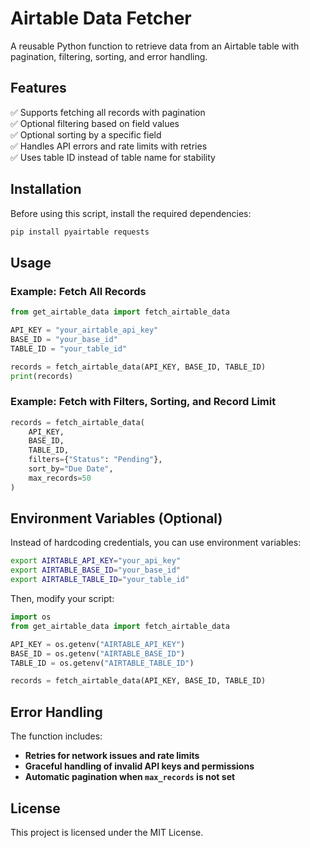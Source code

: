 # Airtable Data Fetcher

A reusable Python function to retrieve data from an Airtable table with pagination, filtering, sorting, and error handling.

## Features

✅ Supports fetching all records with pagination  
✅ Optional filtering based on field values  
✅ Optional sorting by a specific field  
✅ Handles API errors and rate limits with retries  
✅ Uses table ID instead of table name for stability  

## Installation

Before using this script, install the required dependencies:

```sh
pip install pyairtable requests
```

## Usage

### Example: Fetch All Records
```python
from get_airtable_data import fetch_airtable_data

API_KEY = "your_airtable_api_key"
BASE_ID = "your_base_id"
TABLE_ID = "your_table_id"

records = fetch_airtable_data(API_KEY, BASE_ID, TABLE_ID)
print(records)
```

### Example: Fetch with Filters, Sorting, and Record Limit
```python
records = fetch_airtable_data(
    API_KEY, 
    BASE_ID, 
    TABLE_ID, 
    filters={"Status": "Pending"}, 
    sort_by="Due Date", 
    max_records=50
)
```

## Environment Variables (Optional)
Instead of hardcoding credentials, you can use environment variables:

```sh
export AIRTABLE_API_KEY="your_api_key"
export AIRTABLE_BASE_ID="your_base_id"
export AIRTABLE_TABLE_ID="your_table_id"
```

Then, modify your script:

```python
import os
from get_airtable_data import fetch_airtable_data

API_KEY = os.getenv("AIRTABLE_API_KEY")
BASE_ID = os.getenv("AIRTABLE_BASE_ID")
TABLE_ID = os.getenv("AIRTABLE_TABLE_ID")

records = fetch_airtable_data(API_KEY, BASE_ID, TABLE_ID)
```

## Error Handling
The function includes:
- **Retries for network issues and rate limits**
- **Graceful handling of invalid API keys and permissions**
- **Automatic pagination when `max_records` is not set**

## License
This project is licensed under the MIT License.
